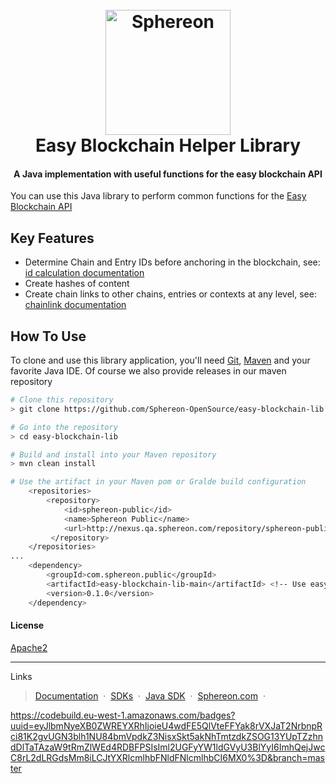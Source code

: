 <h1 align="center">
  <br>
  <a href="https://www.sphereon.com"><img src="https://sphereon.com/wp-content/uploads/2016/11/sphereon-logo.png" alt="Sphereon" width="200"></a>
  <br>
  Easy Blockchain Helper Library
  <br>
</h1>

<h4 align="center">A Java implementation with useful functions for the easy blockchain API</h4>

You can use this Java library to perform common functions for the [Easy Blockchain API](https://docs.sphereon.com/api/easy-blockchain/0.10/html)

## Key Features
* Determine Chain and Entry IDs before anchoring in the blockchain, see: [id calculation documentation](https://docs.sphereon.com/api/easy-blockchain/0.10/html#_id_calculation)
* Create hashes of content
* Create chain links to other chains, entries or contexts at any level, see: [chainlink documentation](https://docs.sphereon.com/api/easy-blockchain/0.10/html#_chain_links)

## How To Use
To clone and use this library application, you'll need [Git](https://git-scm.com), [Maven](https://maven.apache.org/) and your favorite Java IDE.
Of course we also provide releases in our maven repository 

```bash
# Clone this repository
> git clone https://github.com/Sphereon-OpenSource/easy-blockchain-lib.git

# Go into the repository
> cd easy-blockchain-lib

# Build and install into your Maven repository
> mvn clean install

# Use the artifact in your Maven pom or Gralde build configuration  
    <repositories>
        <repository>
            <id>sphereon-public</id>
            <name>Sphereon Public</name>
            <url>http://nexus.qa.sphereon.com/repository/sphereon-public/</url>
         </repository>
    </repositories>
...
    <dependency>
        <groupId>com.sphereon.public</groupId>
        <artifactId>easy-blockchain-lib-main</artifactId> <!-- Use easy-blockchain-lib-osgi for OSGI bundle  -->
        <version>0.1.0</version>
    </dependency>
```


#### License
[Apache2](https://www.apache.org/licenses/LICENSE-2.0)

---
Links
> [Documentation](https://docs.sphereon.com/api/easy-blockchain/0.10/html) &nbsp;&middot;&nbsp;
> [SDKs](https://github.com/Sphereon-SDK/easy-blockchain-sdk) &nbsp;&middot;&nbsp;
> [Java SDK](https://github.com/Sphereon-SDK/easy-blockchain-sdk/tree/develop/java8-okhttp-gson) &nbsp;&middot;&nbsp;
> [Sphereon.com](https://www.sphereon.com) &nbsp;&middot;&nbsp;

https://codebuild.eu-west-1.amazonaws.com/badges?uuid=eyJlbmNyeXB0ZWREYXRhIjoieU4wdFE5QlVteFFYak8rVXJaT2NrbnpRci81K2gvUGN3blh1NU84bmVpdkZ3NisxSkt5akNhTmtzdkZSOG13YUpTZzhndDlTaTAzaW9tRmZlWEd4RDBFPSIsIml2UGFyYW1ldGVyU3BlYyI6ImhQejJwcC8rL2dLRGdsMm8iLCJtYXRlcmlhbFNldFNlcmlhbCI6MX0%3D&branch=master
